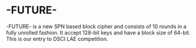 # -FUTURE-
-FUTURE- is a new SPN based block cipher and consists of 10 rounds in a fully unrolled fashion. It accept 128-bit keys and have a block size of 64-bit.
This is our entry to DSCI LAE competition.

